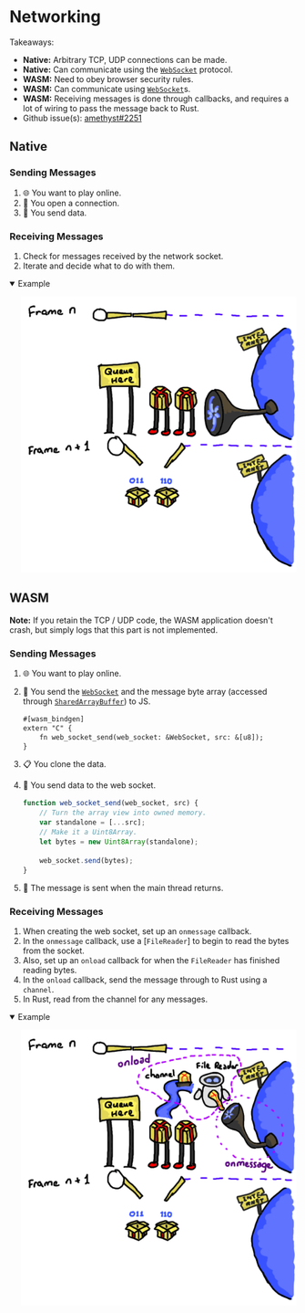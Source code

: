 # Networking

Takeaways:

* **Native:** Arbitrary TCP, UDP connections can be made.
* **Native:** Can communicate using the [`WebSocket`] protocol.
* **WASM:** Need to obey browser security rules.
* **WASM:** Can communicate using [`WebSocket`]s.
* **WASM:** Receiving messages is done through callbacks, and requires a lot of wiring to pass the message back to Rust.
* Github issue(s): [amethyst#2251]

## Native

### Sending Messages

1. 🌐 You want to play online.
2. 🔌 You open a connection.
3. 📡 You send data.

### Receiving Messages

1. Check for messages received by the network socket.
2. Iterate and decide what to do with them.

<details open>
<summary>Example</summary>
<span style="display: block; margin-left: 20px;">

![Native Network Receive logic](./networking_native_recv.png)

</span>
</details>

## WASM

**Note:** If you retain the TCP / UDP code, the WASM application doesn't crash, but simply logs that this part is not implemented.

### Sending Messages

1. 🌐 You want to play online.
2. 📨 You send the [`WebSocket`] and the message byte array (accessed through [`SharedArrayBuffer`]) to JS.

    ```rust,ignore
    #[wasm_bindgen]
    extern "C" {
        fn web_socket_send(web_socket: &WebSocket, src: &[u8]);
    }
    ```

3. 📋 You clone the data.
4. 💽 You send data to the web socket.

    ```js
    function web_socket_send(web_socket, src) {
        // Turn the array view into owned memory.
        var standalone = [...src];
        // Make it a Uint8Array.
        let bytes = new Uint8Array(standalone);

        web_socket.send(bytes);
    }
    ```

5. 📮 The message is sent when the main thread returns.

### Receiving Messages

1. When creating the web socket, set up an `onmessage` callback.
2. In the `onmessage` callback, use a [`FileReader`] to begin to read the bytes from the socket.
3. Also, set up an `onload` callback for when the `FileReader` has finished reading bytes.
4. In the `onload` callback, send the message through to Rust using a `channel`.
5. In Rust, read from the channel for any messages.

<details open>
<summary>Example</summary>
<span style="display: block; margin-left: 20px;">

![Native WASM Receive logic](./networking_wasm_recv.png)

</span>
</details>

[`SharedArrayBuffer`]: https://developer.mozilla.org/en-US/docs/Web/JavaScript/Reference/Global_Objects/SharedArrayBuffer
[`WebSocket`]: https://developer.mozilla.org/en-US/docs/Web/API/WebSockets_API
[amethyst#2251]: https://github.com/amethyst/amethyst/issues/2251
